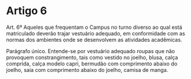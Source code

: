 # Artigo 6

Art. 6º Aqueles que frequentam o Campus no turno diverso ao qual está matriculado deverão trajar vestuário adequado, em
conformidade com as normas dos ambientes onde se desenvolvem as atividades acadêmicas.

Parágrafo único. Entende-se por vestuário adequado roupas que não provoquem constrangimento, tais como vestido no joelho,
blusa, calça comprida, calça modelo capri, bermudão com comprimento abaixo do joelho, saia com comprimento abaixo do joelho,
camisa de manga.

